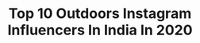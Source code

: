 ---
title: Top 10 Outdoors Instagram Influencers In India In 2020
description: >-
  Find top outdoors Instagram influencers in India in 2020. Most popular hashtags: #outdoors #blackandwhite #beauty #travelblogger.
platform: Instagram
profiles:
  - username: "jasimjz"
    fullname: >-
      Jasim- India 🇮🇳+Travel
    location: "India"
    followers: 20153
    engagement: 1001
    commentsToLikes: 0.029203
    id: ck9haw2gsedyc0j78flrcjs7y
    verified: false
    hashtags: "#jordhammondffa, #morning, #winter, #wayanadgram"
  - username: "bee_ben_10"
    fullname: >-
      BEE_BEN_10
    location: "India"
    followers: 5047
    engagement: 2785
    commentsToLikes: 0.069464
    id: ckap66bbkel0x0i78351dsmc7
    verified: false
    hashtags: "#malayalamquotes, #rxzlover"
  - username: "thewanderingaffair"
    fullname: >-
      Girish | Shejal
    location: "India"
    followers: 2363
    engagement: 1876
    commentsToLikes: 0.076632
    id: ckaos2pbqpw8c0i78f24zq68x
    verified: false
    hashtags: "#earthfocus, #sandandsea, #thechromaticeye, #discoverearth"
  - username: "archangel7.62"
    fullname: >-
      ☆🇺🇸🇺🇸🇺🇸☆
    location: "India"
    followers: 22679
    engagement: 556
    commentsToLikes: 0.026610
    id: ck0tztwg1rmh90i19mol3muw7
    verified: false
    hashtags: "#weapons, #stomp, #covid, #vibes"
  - username: "stroganovefim"
    fullname: >-
      E F I M   S T R O G A N O V
    location: "India"
    followers: 53167
    engagement: 318
    commentsToLikes: 0.022939
    id: ckap2ss4r05tj0i78e8weoyt4
    verified: false
    hashtags: "#balilife, #agameoftones, #bali, #switzerland"
  - username: "_mithun_murali_"
    fullname: >-
      Mithun Murali
    location: "India"
    followers: 6503
    engagement: 581
    commentsToLikes: 0.025257
    id: ck8tcuvfb0rt40j78dq4i98m9
    verified: false
    hashtags: ""
  - username: "mccarthyedwin"
    fullname: >-
      Edwin Sanchez Mccarthy
    location: "India"
    followers: 7359
    engagement: 359
    commentsToLikes: 0.017432
    id: ck137h9edbj6y0i19pkxveqom
    verified: false
    hashtags: "#newyear, #africa, #wild, #blancoynegro"
  - username: "survivalfreaks"
    fullname: >-
      Camping | Survival | Outdoor
    location: "India"
    followers: 40529
    engagement: 174
    commentsToLikes: 0.017420
    id: ck14htexjc1m20i19czbil85x
    verified: false
    hashtags: "#survivalfreaks"
  - username: "duskymusky_"
    fullname: >-
      Arch! Lifestyle|Travel 🤟
    location: "India"
    followers: 19564
    engagement: 1101
    commentsToLikes: 0.061236
    id: ck9wg02ffraes0j78225lymm0
    verified: false
    hashtags: "#colors, #inspire, #neverbackdown, #beingsocial"
  - username: "mr.blue_angel"
    fullname: >-
      𝐋𝐎𝐂𝐀𝐋 𝐌𝐀𝐋𝐋𝐔 𝐆𝐔𝐘  𝐑𝐒 𝐁𝐈𝐊𝐄𝐑 🔵
    location: "India"
    followers: 21027
    engagement: 825
    commentsToLikes: 0.079265
    id: ck5zz9p0ubccr0i14spb6lxfv
    verified: false
    hashtags: "#gainwithmchina, #xpulse200, #ecofriendly, #keepitsimple"
---
